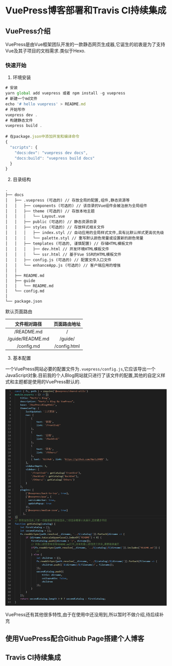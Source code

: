 # VuePress博客部署和Travis CI持续集成

## VuePress介绍
VuePress是由Vue框架团队开发的一款静态网页生成器,它诞生的初衷是为了支持Vue及其子项目的文档需求.类似于Hexo.
### 快速开始
1. 环境安装
``` javascript
# 安装
yarn global add vuepress 或者 npm install -g vuepress
# 新建一个md文件
echo '# hello vuepress' > README.md
# 开始写作
vuepress dev .
# 构建静态文件
vuepress build .

# 在package.json中添加开发和编译命令
{
  "scripts": {
    "docs:dev": "vuepress dev docs",
    "docs:build": "vuepress build docs"
  }
}
```
2. 目录结构
```
.
├── docs
│   ├── .vuepress (可选的) // 存放全局的配置,组件,静态资源等
│   │   ├── components (可选的) // 该目录的Vue组件会被注册为全局组件
│   │   ├── theme (可选的) // 存放本地主题
│   │   │   └── Layout.vue
│   │   ├── public (可选的) // 静态资源目录
│   │   ├── styles (可选的) // 存放样式相关文件
│   │   │   ├── index.styl // 自动应用的全局样式文件,具有比默认样式更高优先级
│   │   │   └── palette.styl // 重写默认颜色常量或设置新的颜色常量
│   │   ├── templates (可选的, 谨慎配置) // 存储HTML模板文件
│   │   │   ├── dev.html // 开发环境HTML模板文件
│   │   │   └── ssr.html // 基于Vue SSR的HTML模板文件
│   │   ├── config.js (可选的) // 配置文件入口文件
│   │   └── enhanceApp.js (可选的) // 客户端应用的增强
│   │ 
│   ├── README.md
│   ├── guide
│   │   └── README.md
│   └── config.md
│ 
└── package.json
```
默认页面路由

|文件相对路径|页面路由地址|
|:-:|:-:|
|/README.md|/|
|/guide/README.md|/guide/|
|/config.md|/config.html|

3. 基本配置

一个VuePress网站必要的配置文件为`.vuepress/config.js`,它应该导出一个JavaScript对象.目前我的个人Blog网站就只进行了该文件的配置,其他的自定义样式和主题都是使用的VuePress默认的.

![config.js配置信息](./Image/1.png)

VuePress还有其他很多特性,由于在使用中还没用到,所以暂时不做介绍,待后续补充

## 使用VuePress配合Github Page搭建个人博客
## Travis CI持续集成